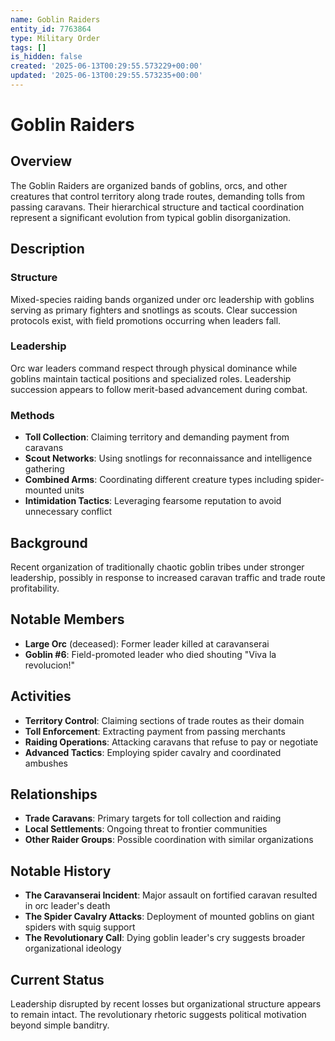 ```yaml
---
name: Goblin Raiders
entity_id: 7763864
type: Military Order
tags: []
is_hidden: false
created: '2025-06-13T00:29:55.573229+00:00'
updated: '2025-06-13T00:29:55.573235+00:00'
---
```


# Goblin Raiders

## Overview
The Goblin Raiders are organized bands of goblins, orcs, and other creatures that control territory along trade routes, demanding tolls from passing caravans. Their hierarchical structure and tactical coordination represent a significant evolution from typical goblin disorganization.

## Description
### Structure
Mixed-species raiding bands organized under orc leadership with goblins serving as primary fighters and snotlings as scouts. Clear succession protocols exist, with field promotions occurring when leaders fall.

### Leadership
Orc war leaders command respect through physical dominance while goblins maintain tactical positions and specialized roles. Leadership succession appears to follow merit-based advancement during combat.

### Methods
- **Toll Collection**: Claiming territory and demanding payment from caravans
- **Scout Networks**: Using snotlings for reconnaissance and intelligence gathering
- **Combined Arms**: Coordinating different creature types including spider-mounted units
- **Intimidation Tactics**: Leveraging fearsome reputation to avoid unnecessary conflict

## Background
Recent organization of traditionally chaotic goblin tribes under stronger leadership, possibly in response to increased caravan traffic and trade route profitability.

## Notable Members
- **Large Orc** (deceased): Former leader killed at caravanserai
- **Goblin #6**: Field-promoted leader who died shouting "Viva la revolucion!"

## Activities
- **Territory Control**: Claiming sections of trade routes as their domain
- **Toll Enforcement**: Extracting payment from passing merchants
- **Raiding Operations**: Attacking caravans that refuse to pay or negotiate
- **Advanced Tactics**: Employing spider cavalry and coordinated ambushes

## Relationships
- **Trade Caravans**: Primary targets for toll collection and raiding
- **Local Settlements**: Ongoing threat to frontier communities
- **Other Raider Groups**: Possible coordination with similar organizations

## Notable History
- **The Caravanserai Incident**: Major assault on fortified caravan resulted in orc leader's death
- **The Spider Cavalry Attacks**: Deployment of mounted goblins on giant spiders with squig support
- **The Revolutionary Call**: Dying goblin leader's cry suggests broader organizational ideology

## Current Status
Leadership disrupted by recent losses but organizational structure appears to remain intact. The revolutionary rhetoric suggests political motivation beyond simple banditry.